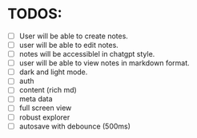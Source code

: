 # TODOS:

- [ ] User will be able to create notes.
- [ ] user will be able to edit notes.
- [ ] notes will be accessiblel in chatgpt style.
- [ ] user will be able to view notes in markdown format.
- [ ] dark and light mode.
- [ ] auth
- [ ] content (rich md)
- [ ] meta data
- [ ] full screen view
- [ ] robust explorer
- [ ] autosave with debounce (500ms)
